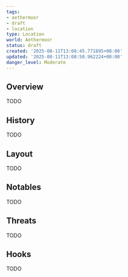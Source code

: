 ```yaml
---
tags:
- aethermoor
- draft
- location
type: Location
world: Aethermoor
status: draft
created: '2025-08-11T13:08:45.771895+00:00'
updated: '2025-08-11T13:08:50.962224+00:00'
danger_level: Moderate
---
```



## Overview

TODO
## History

TODO
## Layout

TODO
## Notables

TODO
## Threats

TODO
## Hooks

TODO
